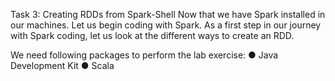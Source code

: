 Task 3: Creating RDDs from Spark-Shell
Now that we have Spark installed in our machines. Let us begin coding with Spark. As a first step in our journey with Spark coding, let us look at the different ways to create an RDD. 


We need following packages to perform the lab exercise: 
●	Java Development Kit
●	Scala

